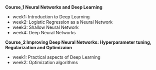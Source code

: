 **Course_1 Neural Networks and Deep Learning**
- week1: Introduction to Deep Learning
- week2: Logistic Regression as a Neural Network
- week3: Shallow Neural Network
- week4: Deep Neural Networks

**Course_2 Improving Deep Neural Networks: Hyperparameter tuning, Regularization and Optimizaion**
- week1: Practical aspects of Deep Learning
- week2: Optimization algorithms
